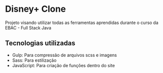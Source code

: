 # Disney+ Clone 

<p>
    Projeto visando utilizar todas as ferramentas aprendidas durante o curso da EBAC - Full Stack Java
</p>

## Tecnologias utilizadas

* Gulp: Para compressão de arquivos scss e imagens 
* Sass: Para estilização 
* JavaScript: Para criação de funções dentro do site    
